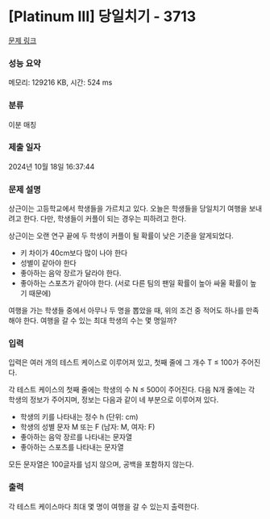 # [Platinum III] 당일치기 - 3713 

[문제 링크](https://www.acmicpc.net/problem/3713) 

### 성능 요약

메모리: 129216 KB, 시간: 524 ms

### 분류

이분 매칭

### 제출 일자

2024년 10월 18일 16:37:44

### 문제 설명

<p>상근이는 고등학교에서 학생들을 가르치고 있다. 오늘은 학생들을 당일치기 여행을 보내려고 한다. 다만, 학생들이 커플이 되는 경우는 피하려고 한다.</p>

<p>상근이는 오랜 연구 끝에 두 학생이 커플이 될 확률이 낮은 기준을 알게되었다.</p>

<ul>
	<li>키 차이가 40cm보다 많이 나야 한다</li>
	<li>성별이 같아야 한다</li>
	<li>좋아하는 음악 장르가 달라야 한다.</li>
	<li>좋아하는 스포츠가 같아야 한다. (서로 다른 팀의 팬일 확률이 높아 싸울 확률이 높기 때문에)</li>
</ul>

<p>여행을 가는 학생들 중에서 아무나 두 명을 뽑았을 때, 위의 조건 중 적어도 하나를 만족해야 한다. 여행을 갈 수 있는 최대 학생의 수는 몇 명일까?</p>

### 입력 

 <p>입력은 여러 개의 테스트 케이스로 이루어져 있고, 첫째 줄에 그 개수 T ≤ 100가 주어진다.</p>

<p>각 테스트 케이스의 첫째 줄에는 학생의 수 N ≤ 500이 주어진다. 다음 N개 줄에는 각 학생의 정보가 주어지며, 정보는 다음과 같이 네 부분으로 이루어져 있다.</p>

<ul>
	<li>학생의 키를 나타내는 정수 h (단위: cm)</li>
	<li>학생의 성별 문자 M 또는 F (남자: M, 여자: F)</li>
	<li>좋아하는 음악 장르를 나타내는 문자열</li>
	<li>좋아하는 스포츠를 나타내는 문자열</li>
</ul>

<p>모든 문자열은 100글자를 넘지 않으며, 공백을 포함하지 않는다.</p>

### 출력 

 <p>각 테스트 케이스마다 최대 몇 명이 여행을 갈 수 있는지 출력한다.</p>

